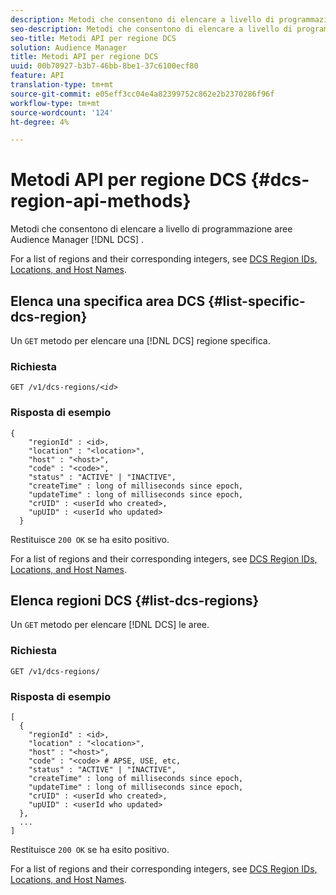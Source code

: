 ```yaml
---
description: Metodi che consentono di elencare a livello di programmazione  aree DCS Audience Manager.
seo-description: Metodi che consentono di elencare a livello di programmazione  aree DCS Audience Manager.
seo-title: Metodi API per regione DCS
solution: Audience Manager
title: Metodi API per regione DCS
uuid: 00b70927-b3b7-46bb-8be1-37c6100ecf80
feature: API
translation-type: tm+mt
source-git-commit: e05eff3cc04e4a82399752c862e2b2370286f96f
workflow-type: tm+mt
source-wordcount: '124'
ht-degree: 4%

---
```



# Metodi API per regione DCS {#dcs-region-api-methods}

Metodi che consentono di elencare a livello di programmazione  aree Audience Manager [!DNL DCS] .

<!-- c_rest_api_regions.xml -->

For a list of regions and their corresponding integers, see [DCS Region IDs, Locations, and Host Names](../../api/dcs-intro/dcs-api-reference/dcs-regions.md).

## Elenca una specifica area DCS {#list-specific-dcs-region}

Un `GET` metodo per elencare una [!DNL DCS] regione specifica.

<!-- r_rest_api_regions_list_specific.xml -->

### Richiesta

`GET /v1/dcs-regions/`*`<id>`*

### Risposta di esempio

```
{ 
    "regionId" : <id>, 
    "location" : "<location>",
    "host" : "<host>",
    "code" : "<code>",
    "status" : "ACTIVE" | "INACTIVE",
    "createTime" : long of milliseconds since epoch,
    "updateTime" : long of milliseconds since epoch,
    "crUID" : <userId who created>,
    "upUID" : <userId who updated>
  }
```

Restituisce `200 OK` se ha esito positivo.

For a list of regions and their corresponding integers, see [DCS Region IDs, Locations, and Host Names](../../api/dcs-intro/dcs-api-reference/dcs-regions.md).

## Elenca regioni DCS {#list-dcs-regions}

Un `GET` metodo per elencare [!DNL DCS] le aree.

<!-- r_rest_api_regions_list.xml -->

### Richiesta

`GET /v1/dcs-regions/`

### Risposta di esempio

```
[
  { 
    "regionId" : <id>, 
    "location" : "<location>",
    "host" : "<host>",
    "code" : "<code> # APSE, USE, etc,
    "status" : "ACTIVE" | "INACTIVE",
    "createTime" : long of milliseconds since epoch,
    "updateTime" : long of milliseconds since epoch,
    "crUID" : <userId who created>,
    "upUID" : <userId who updated>
  },
  ...
]
```

Restituisce `200 OK` se ha esito positivo.

For a list of regions and their corresponding integers, see [DCS Region IDs, Locations, and Host Names](../../api/dcs-intro/dcs-api-reference/dcs-regions.md).
